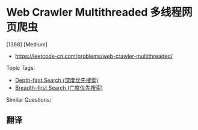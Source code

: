 # Web Crawler Multithreaded 多线程网页爬虫

[1368] [Medium]

- https://leetcode-cn.com/problems/web-crawler-multithreaded/

Topic Tags:

- [Depth-first Search (深度优先搜索)](https://leetcode-cn.com/tag/depth-first-search/)
- [Breadth-first Search (广度优先搜索)](https://leetcode-cn.com/tag/breadth-first-search/)

Similar Questions:

## 翻译
